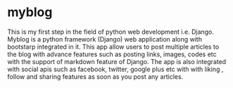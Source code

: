 myblog
======

This is my first step in the field of python web development i.e. Django.
Myblog is a python framework (Django) web application along with bootstarp integrated in it.
This app allow users to post multiple articles to the blog with advance features such as posting links, images, codes etc with 
the support of markdown feature of Django.
The app is also integrated with social apis such as facebook, twitter, google plus etc with with liking , follow and sharing 
features as soon as you post any articles.
